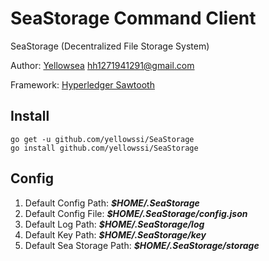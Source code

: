 # SeaStorage Command Client

SeaStorage (Decentralized File Storage System)

Author: [Yellowsea](https://github.com/yellowssi) <hh1271941291@gmail.com>

Framework: [Hyperledger Sawtooth](https://github.com/hyperledger/sawtooth-sdk-go)

## Install
    go get -u github.com/yellowssi/SeaStorage
    go install github.com/yellowssi/SeaStorage

## Config
1. Default Config Path: ***$HOME/.SeaStorage***
2. Default Config File: ***$HOME/.SeaStorage/config.json***
3. Default Log Path: ***$HOME/.SeaStorage/log***
4. Default Key Path: ***$HOME/.SeaStorage/key***
5. Default Sea Storage Path: ***$HOME/.SeaStorage/storage***
